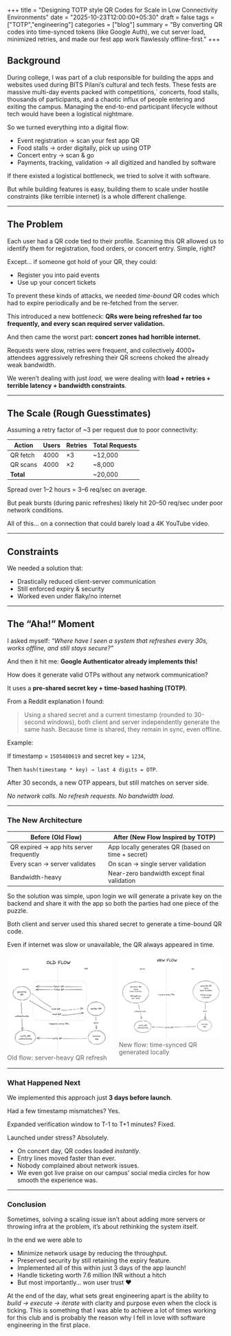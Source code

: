 +++
title = "Designing TOTP style QR Codes for Scale in Low Connectivity Environments"
date = "2025-10-23T12:00:00+05:30"
draft = false
tags = ["TOTP","engineering"]
categories = ["blog"]
summary = "By converting QR codes into time-synced tokens (like Google Auth), we cut server load, minimized retries, and made our fest app work flawlessly offline-first."
+++

## **Background**

During college, I was part of a club responsible for building the apps and websites used during BITS Pilani’s cultural and tech fests. These fests are massive multi-day events packed with competitions,´ concerts, food stalls, thousands of participants, and a chaotic influx of people entering and exiting the campus. Managing the end-to-end participant lifecycle without tech would have been a logistical nightmare.

So we turned everything into a digital flow:

- Event registration → scan your fest app QR
- Food stalls → order digitally, pick up using OTP
- Concert entry → scan & go
- Payments, tracking, validation → all digitized and handled by software

If there existed a logistical bottleneck, we tried to solve it with software.

But while building features is easy, building them to scale under hostile constraints (like terrible internet) is a whole different challenge.

---

## The Problem

Each user had a QR code tied to their profile. Scanning this QR allowed us to identify them for registration, food orders, or concert entry. Simple, right?

Except… if someone got hold of your QR, they could:

- Register you into paid events
- Use up your concert tickets

To prevent these kinds of attacks, we needed *time-bound* QR codes which had to expire periodically and be re-fetched from the server.

This introduced a new bottleneck: **QRs were being refreshed far too frequently, and every scan required server validation.**

And then came the worst part: **concert zones had horrible internet.**

Requests were slow, retries were frequent, and collectively 4000+ attendees aggressively refreshing their QR screens choked the already weak bandwidth.

We weren’t dealing with just *load,* we were dealing with **load + retries + terrible latency + bandwidth constraints**.

---

## **The Scale (Rough Guesstimates)**

Assuming a retry factor of ~3 per request due to poor connectivity:

| Action | Users | Retries | Total Requests |
| --- | --- | --- | --- |
| QR fetch | 4000 | ×3 | ~12,000 |
| QR scans | 4000 | ×2 | ~8,000 |
| **Total** |  |  | ~20,000 |

Spread over 1–2 hours = 3–6 req/sec on average.

But peak bursts (during panic refreshes) likely hit 20–50 req/sec under poor network conditions.

All of this… on a connection that could barely load a 4K YouTube video.

---

## **Constraints**

We needed a solution that:

- Drastically reduced client-server communication
- Still enforced expiry & security
- Worked even under flaky/no internet

---

## **The “Aha!” Moment**

I asked myself: *“Where have I seen a system that refreshes every 30s, works offline, and still stays secure?”*

And then it hit me: **Google Authenticator already implements this!**

How does it generate valid OTPs without any network communication?

It uses a **pre-shared secret key + time-based hashing (TOTP)**.

From a Reddit explanation I found:

> Using a shared secret and a current timestamp (rounded to 30-second windows), both client and server independently generate the same hash. Because time is shared, they remain in sync, even offline.
> 

Example:

If timestamp = `1505480619` and secret key = `1234`,

Then `hash(timestamp * key) → last 4 digits = OTP`.

After 30 seconds, a new OTP appears, but still matches on server side.

*No network calls. No refresh requests. No bandwidth load.*

---

### **The New Architecture**

| Before (Old Flow) | After (New Flow Inspired by TOTP) |
| --- | --- |
| QR expired → app hits server frequently | App locally generates QR (based on time + secret) |
| Every scan → server validates | On scan → single server validation |
| Bandwidth-heavy | Near-zero bandwidth except final validation |

So the solution was simple, upon login we will generate a private key on the backend and share it with the app so both the parties had one piece of the puzzle. 

Both client and server used this shared secret to generate a time-bound QR code.

Even if internet was slow or unavailable, the QR always appeared in time.
<div style="display:flex;gap:1rem;flex-wrap:wrap;margin:1rem 0;">
	<figure style="flex:1 1 48%;margin:0;">
		<img src="images/p1_old_flow.png" alt="The Old Flow" style="width:100%;height:auto;border-radius:8px;object-fit:cover;" />
		<figcaption style="font-size:0.9rem;color:var(--muted,#666);margin-top:0.4rem;">Old flow: server-heavy QR refresh</figcaption>
	</figure>
	<figure style="flex:1 1 48%;margin:0;">
		<img src="images/p1_new_flow.png" alt="The New Flow" style="width:100%;height:auto;border-radius:8px;object-fit:cover;" />
		<figcaption style="font-size:0.9rem;color:var(--muted,#666);margin-top:0.4rem;">New flow: time-synced QR generated locally</figcaption>
	</figure>
</div>

---

### **What Happened Next**

We implemented this approach just **3 days before launch**.

Had a few timestamp mismatches? Yes.

Expanded verification window to T-1 to T+1 minutes? Fixed.

Launched under stress? Absolutely.

- On concert day, QR codes loaded *instantly*.
- Entry lines moved faster than ever.
- Nobody complained about network issues.
- We even got live praise on our campus’ social media circles for how smooth the experience was.

---

### **Conclusion**

Sometimes, solving a scaling issue isn’t about adding more servers or throwing infra at the problem, it’s about rethinking the system itself.

In the end we were able to

- Minimize network usage by reducing the throughput.
- Preserved security by still retaining the expiry feature.
- Implemented all of this within just 3 days of the app launch!
- Handle ticketing worth 7.6 million INR without a hitch
- But most importantly… won user trust ♥️

At the end of the day, what sets great engineering apart is the ability to *build → execute → iterate* with clarity and purpose even when the clock is ticking. This is something that I was able to achieve a lot of times working for this club and is probably the reason why I fell in love with software engineering in the first place.